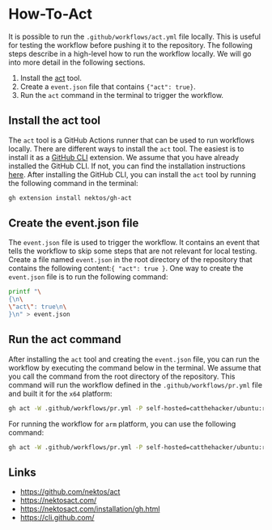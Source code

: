 # How-To-Act
It is possible to run the `.github/workflows/act.yml` file locally. 
This is useful for testing the workflow before pushing it to the repository.
The following steps describe in a high-level how to run the workflow locally.
We will go into more detail in the following sections.

1. Install the [act](https://github.com/nektos/act) tool.
2. Create a `event.json` file that contains `{"act": true}`.
3. Run the `act` command in the terminal to trigger the workflow.


## Install the act tool
The `act` tool is a GitHub Actions runner that can be used to run workflows locally.
There are different ways to install the `act` tool. The easiest is to install it as a [GitHub CLI](https://cli.github.com/) extension.
We assume that you have already installed the GitHub CLI. If not, you can find the installation instructions [here](https://github.com/cli/cli#installation).
After installing the GitHub CLI, you can install the `act` tool by running the following command in the terminal:
```bash
gh extension install nektos/gh-act
```

## Create the event.json file
The `event.json` file is used to trigger the workflow. It contains an event that tells the workflow to skip some steps that are not relevant for local testing.
Create a file named `event.json` in the root directory of the repository that contains the following content:`{ "act": true }`. 
One way to create the `event.json` file is to run the following command:
```bash
printf "\
{\n\
\"act\": true\n\
}\n" > event.json
```

## Run the act command
After installing the `act` tool and creating the `event.json` file, you can run the workflow by executing the command below in the terminal.
We assume that you call the command from the root directory of the repository.
This command will run the workflow defined in the `.github/workflows/pr.yml` file and built it for the `x64` platform:
```bash
gh act -W .github/workflows/pr.yml -P self-hosted=catthehacker/ubuntu:runner-latest  --matrix arch:x64 -e event.json
```
For running the workflow for `arm` platform, you can use the following command:
```bash
gh act -W .github/workflows/pr.yml -P self-hosted=catthehacker/ubuntu:runner-latest  --matrix arch:arm64 -e event.json
```


## Links
- https://github.com/nektos/act
- https://nektosact.com/
- https://nektosact.com/installation/gh.html
- https://cli.github.com/